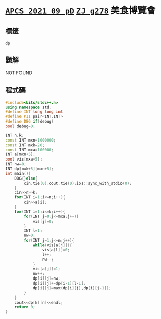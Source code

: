 # [`APCS 2021 09 pD`]() [`ZJ g278`](https://zerojudge.tw/ShowProblem?problemid=g278) 美食博覽會
## 標籤
`dp` 
## 題解
NOT FOUND  

## 程式碼
```cpp
#include<bits/stdc++.h>
using namespace std;
#define INT long long int
#define PII pair<INT,INT>
#define DBG if(debug)
bool debug=0;

INT n,k;
const INT mxn=1000000;
const INT mxk=20;
const INT mxa=100000;
INT a[mxn+5];
bool vis[mxa+5];
INT nw=0;
INT dp[mxk+5][mxn+5];
int main(){
	DBG{}else{
		cin.tie(0);cout.tie(0);ios::sync_with_stdio(0);
	}
	cin>>n>>k;
	for(INT i=1;i<=n;i++){
		cin>>a[i];
	}
	for(INT i=1;i<=k;i++){
		for(INT j=0;j<=mxa;j++){
			vis[j]=0;
		}
		INT l=1;
		nw=0;
		for(INT j=1;j<=n;j++){
			while(vis[a[j]]){
				vis[a[l]]=0;
				l++;
				nw--;
			}
			vis[a[j]]=1;
			nw++;
			dp[i][j]=nw;
			dp[i][j]+=dp[i-1][l-1];
			dp[i][j]=max(dp[i][j],dp[i][j-1]);
		}
	}
	cout<<dp[k][n]<<endl;
	return 0;
}

```
